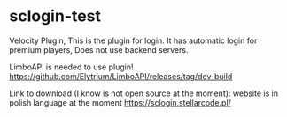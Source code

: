 # sclogin-test
Velocity Plugin, This is the plugin for login. It has automatic login for premium players, Does not use backend servers. 

LimboAPI is needed to use plugin!
https://github.com/Elytrium/LimboAPI/releases/tag/dev-build

Link to download (I know is not open source at the moment):
website is in polish language at the moment
https://sclogin.stellarcode.pl/
